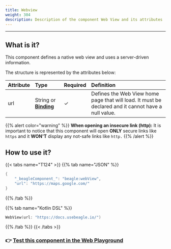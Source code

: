 ```yaml
---
title: Webview
weight: 304
description: Description of the component Web View and its attributes
---
```


---

## What is it?

This component defines a native web view and uses a server-driven information. 

The structure is represented by the attributes below:

| Attribute | Type | Required | Definition |
| :--- | :--- | :--- | :--- |
| url | String or [**Binding**](https://docs.usebeagle.io/v/v1.0-en/api/context#bindings) |    ✓ | Defines the Web View home page that will load. It must be declared and it cannot have a null value.  |

{{% alert color="warning" %}}
**When opening an insecure link \(http\):** It is important to notice that this component will open **ONLY** secure links like `https` and it **WON'T** display any not-safe links like `http.` 
{{% /alert %}}

## How to use it?

{{< tabs name="T124" >}}
{{% tab name="JSON" %}}
```kotlin
{
    "_beagleComponent_": "beagle:webView",
    "url": "https://maps.google.com/"
}
```
{{% /tab %}}

{{% tab name="Kotlin DSL" %}}
```kotlin
WebView(url: "https://docs.usebeagle.io/")
```
{{% /tab %}}
{{< /tabs >}}

### 👉 [Test this component in the Web Playground](https://beagle-playground.netlify.app/#/demo/default-components/button.json)​
